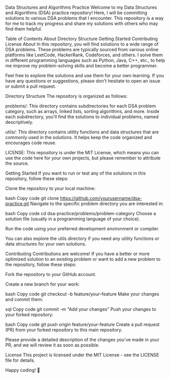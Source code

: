 
Data Structures and Algorithms Practice
Welcome to my Data Structures and Algorithms (DSA) practice repository! Here, I will be committing solutions to various DSA problems that I encounter. This repository is a way for me to track my progress and share my solutions with others who may find them helpful.

Table of Contents
About
Directory Structure
Getting Started
Contributing
License
About
In this repository, you will find solutions to a wide range of DSA problems. These problems are typically sourced from various online platforms like LeetCode, HackerRank, Codeforces, and others. I solve them in different programming languages such as Python, Java, C++, etc., to help me improve my problem-solving skills and become a better programmer.

Feel free to explore the solutions and use them for your own learning. If you have any questions or suggestions, please don't hesitate to open an issue or submit a pull request.

Directory Structure
The repository is organized as follows:

problems/: This directory contains subdirectories for each DSA problem category, such as arrays, linked lists, sorting algorithms, and more. Inside each subdirectory, you'll find the solutions to individual problems, named descriptively.

utils/: This directory contains utility functions and data structures that are commonly used in the solutions. It helps keep the code organized and encourages code reuse.

LICENSE: This repository is under the MIT License, which means you can use the code here for your own projects, but please remember to attribute the source.

Getting Started
If you want to run or test any of the solutions in this repository, follow these steps:

Clone the repository to your local machine:

bash
Copy code
git clone https://github.com/yourusername/dsa-practice.git
Navigate to the specific problem directory you are interested in:

bash
Copy code
cd dsa-practice/problems/problem-category
Choose a solution file (usually in a programming language of your choice).

Run the code using your preferred development environment or compiler.

You can also explore the utils directory if you need any utility functions or data structures for your own solutions.

Contributing
Contributions are welcome! If you have a better or more optimized solution to an existing problem or want to add a new problem to the repository, follow these steps:

Fork the repository to your GitHub account.

Create a new branch for your work:

bash
Copy code
git checkout -b feature/your-feature
Make your changes and commit them:

sql
Copy code
git commit -m "Add your changes"
Push your changes to your forked repository:

bash
Copy code
git push origin feature/your-feature
Create a pull request (PR) from your forked repository to this main repository.

Please provide a detailed description of the changes you've made in your PR, and we will review it as soon as possible.

License
This project is licensed under the MIT License - see the LICENSE file for details.

Happy coding! 🚀
